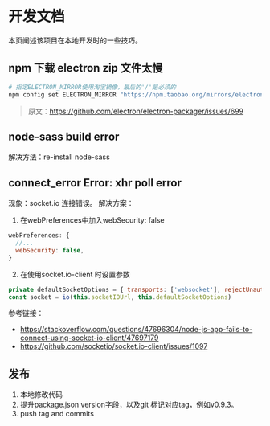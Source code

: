 # 开发文档
本页阐述该项目在本地开发时的一些技巧。

## npm 下载 electron zip 文件太慢
```bash
# 指定ELECTRON_MIRROR使用淘宝镜像，最后的'/'是必须的
npm config set ELECTRON_MIRROR "https://npm.taobao.org/mirrors/electron/"
```
> 原文：https://github.com/electron/electron-packager/issues/699

## node-sass build error
解决方法：re-install node-sass

## connect_error Error: xhr poll error
现象：socket.io 连接错误。
解决方案：
1. 在webPreferences中加入webSecurity: false
```js
webPreferences: {
  //...
  webSecurity: false,
}
```
2. 在使用socket.io-client 时设置参数
```js
private defaultSocketOptions = { transports: ['websocket'], rejectUnauthorized: false }
const socket = io(this.socketIOUrl, this.defaultSocketOptions)
```

参考链接：
- https://stackoverflow.com/questions/47696304/node-js-app-fails-to-connect-using-socket-io-client/47697179
- https://github.com/socketio/socket.io-client/issues/1097

## 发布
1. 本地修改代码
2. 提升package.json version字段，以及git 标记对应tag，例如v0.9.3。
3. push tag and commits
